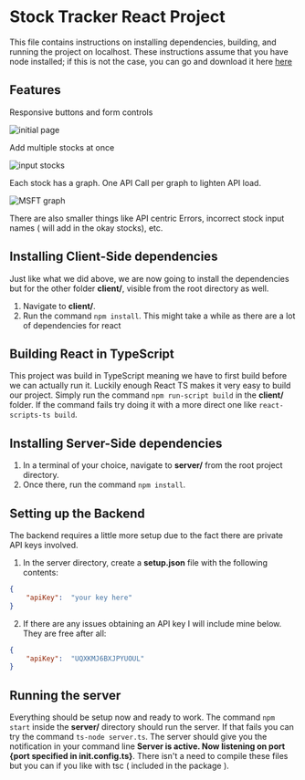 ﻿# Stock Tracker React Project

This file contains instructions on installing dependencies, building, and running the project on localhost. These instructions assume that you have node installed; if this is not the case, you can go and download it here [here](https://nodejs.org/)

## Features
Responsive buttons and form controls

![initial page](https://i.imgur.com/cFU0xNx.png)

Add multiple stocks at once

![input stocks](https://i.imgur.com/vrBBKqL.png)

Each stock has a graph. One API Call per graph to lighten API load.

![MSFT graph](https://i.imgur.com/drQtefI.png)

There are also smaller things like API centric Errors, incorrect stock input names ( will add in the okay stocks), etc. 

## Installing Client-Side dependencies
Just like what we did above, we are now going to install the dependencies but for the other folder **client/**, visible from the root directory as well.
1. Navigate  to **client/**.
2. Run the command `npm install`. This might take a while as there are a lot of dependencies for react

## Building React in TypeScript
This project was build in TypeScript meaning we have to first build before we can actually run it. Luckily enough React TS makes it very easy to build our project. Simply run the command `npm run-script build` in the **client/** folder. If the command fails try doing it with a more direct one like `react-scripts-ts build`. 

## Installing Server-Side dependencies
1. In a terminal of your choice, navigate to **server/** from the root project directory.
2. Once there, run the command `npm install`.

## Setting up the Backend

The backend requires a little more setup due to the fact there are private API keys involved.
1. In the server directory, create a **setup.json** file with the following contents:
```json
{
	"apiKey":  "your key here"
}
```
2. If there are any issues obtaining an API key I will include mine below. They are free after all:
```json
{
	"apiKey":  "UQXKMJ6BXJPYUOUL"
}
```

## Running the server
Everything should be setup now and ready to work. The command `npm start` inside the **server/** directory should run the server. If that fails you can try the command `ts-node server.ts`. The server should give you the notification in your command line **Server is active. Now listening on port {port specified in init.config.ts}**. There isn't a need to compile these files but you can if you like with tsc ( included in the package ).
